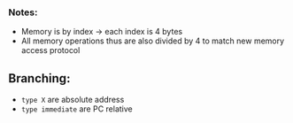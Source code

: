 ### Notes:
- Memory is by index -> each index is 4 bytes
- All memory operations thus are also divided by 4 to match new memory access protocol

## Branching:
- `type X` are absolute address
- `type immediate` are PC relative 
